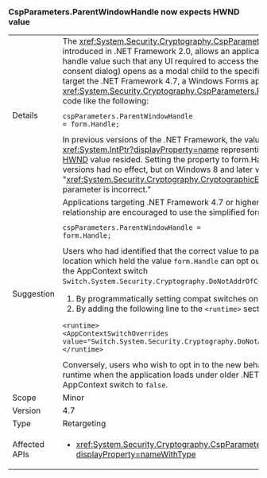 ### CspParameters.ParentWindowHandle now expects HWND value

|   |   |
|---|---|
|Details|The <xref:System.Security.Cryptography.CspParameters.ParentWindowHandle> value, introduced in .NET Framework 2.0, allows an application to register a parent window handle value such that any UI required to access the key (such as a PIN prompt or consent dialog) opens as a modal child to the specified window.Starting with apps that target the .NET Framework 4.7, a Windows Forms application can set the <xref:System.Security.Cryptography.CspParameters.ParentWindowHandle> property with code like the following:<pre><code class="lang-csharp">cspParameters.ParentWindowHandle = form.Handle;&#13;&#10;</code></pre>In previous versions of the .NET Framework, the value was expected to be an <xref:System.IntPtr?displayProperty=name> representing a location in memory where the [HWND](https://docs.microsoft.com/windows/desktop/WinProg/windows-data-types#HWND) value resided. Setting the property to form.Handle on Windows 7 and earlier versions had no effect, but on Windows 8 and later versions, it results in a &quot;<xref:System.Security.Cryptography.CryptographicException?displayProperty=name>: The parameter is incorrect.&quot;|
|Suggestion|Applications targeting .NET Framework 4.7 or higher wishing to register a parent window relationship are encouraged to use the simplified form:<pre><code class="lang-csharp">cspParameters.ParentWindowHandle = form.Handle;&#13;&#10;</code></pre>Users who had identified that the correct value to pass was the address of a memory location which held the value <code>form.Handle</code> can opt out of the behavior change by setting the AppContext switch <code>Switch.System.Security.Cryptography.DoNotAddrOfCspParentWindowHandle</code> to <code>true</code>.<ol><li>By programmatically setting compat switches on the AppContext, as explained [here](https://blogs.msdn.com/b/dotnet/archive/2015/04/29/net-announcements-at-build-2015.aspx#dotnet46)</li><li>By adding the following line to the <code>&lt;runtime&gt;</code> section of the app.config file:</li></ol><pre><code class="lang-xml">&lt;runtime&gt;&#13;&#10;&lt;AppContextSwitchOverrides value=&quot;Switch.System.Security.Cryptography.DoNotAddrOfCspParentWindowHandle=true&quot;/&gt;&#13;&#10;&lt;/runtime&gt;&#13;&#10;</code></pre>Conversely, users who wish to opt in to the new behavior on the .NET Framework 4.7 runtime when the application loads under older .NET Framework versions can set the AppContext switch to <code>false</code>.|
|Scope|Minor|
|Version|4.7|
|Type|Retargeting|
|Affected APIs|<ul><li><xref:System.Security.Cryptography.CspParameters.ParentWindowHandle?displayProperty=nameWithType></li></ul>|

